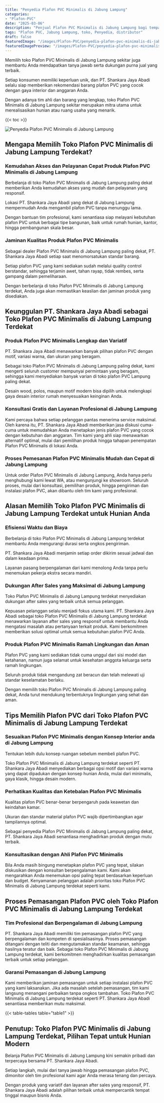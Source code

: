 ```yaml
---
title: "Penyedia Plafon PVC Minimalis di Jabung Lampung"
categories:
- "Plafon-PVC"
date: "2025-03-06"
description: "Penjual Plafon PVC Minimalis di Jabung Lampung bagi tempat tinggal, office, serta gerai. Produk unggulan, pilihan motif, warna elegan, beserta jasa pemasangan dikerjakan oleh teknisi berpengalaman dan garansi resmi!|Layanan distribusi Plafon PVC Minimalis di Jabung Lampung bagi keperluan rumah, perkantoran, maupun ritel, dengan material berkualitas dan instalasi oleh teknisi berpengalaman serta kepastian resmi.|Alternatif Plafon PVC Minimalis di Jabung Lampung yang andal bagi hunian, office, serta gerai, bersama material unggulan dan instalasi ditangani oleh tim berpengalaman serta kepastian resmi.|Penjualan Plafon PVC Minimalis di Jabung Lampung bagi hunian, perkantoran, dan ritel, dengan material unggulan dan pemasangan oleh teknisi berpengalaman, dilengkapi beserta garansi resmi.}"
tags: "Plafon PVC, Jabung Lampung, toko, Penyedia, distributor"
draft: false
featuredImage: "/images/Plafon-PVC/penyedia-plafon-pvc-minimalis-di-jabung-lampung.png"
featuredImagePreview: "/images/Plafon-PVC/penyedia-plafon-pvc-minimalis-di-jabung-lampung.png"
---
```


Memilih toko Plafon PVC Minimalis di Jabung Lampung sekitar juga membantu Anda mendapatkan tanya jawab serta dukungan purna jual yang terbaik.

Setiap konsumen memiliki keperluan unik, dan PT. Shankara Jaya Abadi selalu siap memberikan rekomendasi barang plafon PVC yang cocok dengan gaya interior dan anggaran Anda.

Dengan adanya tim ahli dan barang yang lengkap, toko Plafon PVC Minimalis di Jabung Lampung sekitar merupakan mitra utama untuk merealisasikan hunian atau ruang usaha yang menarik.

{{< toc >}}

![Penyedia Plafon PVC Minimalis di Jabung Lampung](/images/Plafon-PVC/Penyedia-Plafon-PVC-Minimalis-di-Jabung-Lampung.png)

## Mengapa Memilih Toko Plafon PVC Minimalis di Jabung Lampung Terdekat?

### Kemudahan Akses dan Pelayanan Cepat Produk Plafon PVC Minimalis di Jabung Lampung

Berbelanja di toko Plafon PVC Minimalis di Jabung Lampung paling dekat memberikan Anda kemudahan akses yang mudah dan pelayanan yang responsif.

Lokasi PT. Shankara Jaya Abadi yang dekat di Jabung Lampung mempermudah Anda mengambil plafon PVC tanpa menunggu lama.

Dengan bantuan tim profesional, kami senantiasa siap melayani kebutuhan plafon PVC untuk berbagai tipe bangunan, baik untuk rumah hunian, kantor, hingga pembangunan skala besar.

### Jaminan Kualitas Produk Plafon PVC Minimalis

Sebagai dealer Plafon PVC Minimalis di Jabung Lampung paling dekat, PT. Shankara Jaya Abadi setiap saat menomorsatukan standar barang.

Setiap plafon PVC yang kami sediakan sudah melalui quality control berstandar, sehingga terjamin awet, tahan rayap, tidak rembes, serta gampang dalam pemeliharaan.

Dengan berbelanja di toko Plafon PVC Minimalis di Jabung Lampung terdekat, Anda juga akan memastikan keaslian dan jaminan produk yang disediakan.

## Keunggulan PT. Shankara Jaya Abadi sebagai Toko Plafon PVC Minimalis di Jabung Lampung Terdekat

### Produk Plafon PVC Minimalis Lengkap dan Variatif

PT. Shankara Jaya Abadi menawarkan banyak pilihan plafon PVC dengan motif, variasi warna, dan ukuran yang beragam.

Sebagai toko Plafon PVC Minimalis di Jabung Lampung paling dekat, kami mengerti seluruh customer mempunyai permintaan yang beragam, sehingga kami menyediakan banyak varian di toko plafon PVC Lampung paling dekat.

Desain wood, polos, maupun motif modern bisa dipilih untuk melengkapi gaya desain interior rumah menyesuaikan keinginan Anda.

### Konsultasi Gratis dan Layanan Profesional di Jabung Lampung

Kami percaya bahwa setiap pelanggan pantas menerima service maksimal. Oleh karena itu, PT. Shankara Jaya Abadi memberikan jasa diskusi cuma-cuma untuk memudahkan Anda menetapkan jenis plafon PVC yang cocok dengan kebutuhan dan anggaran. Tim kami yang ahli siap menawarkan alternatif optimal, mulai dari pemilihan produk hingga tahapan penempatan Plafon PVC Minimalis di lokasi Anda.

### Proses Pemesanan Plafon PVC Minimalis Mudah dan Cepat di Jabung Lampung

Untuk order Plafon PVC Minimalis di Jabung Lampung, Anda hanya perlu menghubungi kami lewat WA, atau mengunjungi ke showroom. Seluruh proses, mulai dari konsultasi, pemilihan produk, hingga pengiriman dan instalasi plafon PVC, akan dibantu oleh tim kami yang profesional.

## Alasan Memilih Toko Plafon PVC Minimalis di Jabung Lampung Terdekat untuk Hunian Anda

### Efisiensi Waktu dan Biaya

Berbelanja di toko Plafon PVC Minimalis di Jabung Lampung terdekat membantu Anda mengurangi durasi serta ongkos pengiriman.

PT. Shankara Jaya Abadi menjamin setiap order dikirim sesuai jadwal dan dalam keadaan prima.

Layanan pasang berpengalaman dari kami menolong Anda tanpa perlu menemukan pekerja ekstra secara mandiri.

### Dukungan After Sales yang Maksimal di Jabung Lampung

Toko Plafon PVC Minimalis di Jabung Lampung terdekat menyediakan dukungan after sales yang terbaik untuk semua pelanggan.

Kepuasan pelanggan selalu menjadi fokus utama kami. PT. Shankara Jaya Abadi sebagai toko Plafon PVC Minimalis di Jabung Lampung terdekat menawarkan layanan after sales yang responsif untuk membantu Anda mengatasi masalah atau pertanyaan terkait produk. Kami berkomitmen memberikan solusi optimal untuk semua kebutuhan plafon PVC Anda.

### Produk Plafon PVC Minimalis Ramah Lingkungan dan Aman

Plafon PVC yang kami sediakan tidak cuma unggul dari sisi model dan ketahanan, namun juga selamat untuk kesehatan anggota keluarga serta ramah lingkungan.

Seluruh produk tidak mengandung zat beracun dan telah melewati uji standar keselamatan berlaku.

Dengan memilih toko Plafon PVC Minimalis di Jabung Lampung paling dekat, Anda turut mendukung terbentuknya lingkungan yang sehat dan aman.

## Tips Memilih Plafon PVC dari Toko Plafon PVC Minimalis di Jabung Lampung Terdekat

### Sesuaikan Plafon PVC Minimalis dengan Konsep Interior anda di Jabung Lampung

Tentukan lebih dulu konsep ruangan sebelum membeli plafon PVC.

Toko Plafon PVC Minimalis di Jabung Lampung terdekat seperti PT. Shankara Jaya Abadi menyediakan berbagai opsi motif dan variasi warna yang dapat dipadukan dengan konsep hunian Anda, mulai dari minimalis, gaya klasik, hingga desain modern.

### Perhatikan Kualitas dan Ketebalan Plafon PVC Minimalis

Kualitas plafon PVC benar-benar berpengaruh pada keawetan dan keindahan kamar.

Ukuran dan standar material plafon PVC wajib dipertimbangkan agar tampilannya optimal.

Sebagai penyedia Plafon PVC Minimalis di Jabung Lampung paling dekat, PT. Shankara Jaya Abadi senantiasa menghadirkan produk dengan mutu terbaik.

### Konsultasikan dengan Ahli Plafon PVC Minimalis

Bila Anda masih bingung menetapkan plafon PVC yang tepat, silakan diskusikan dengan konsultan berpengalaman kami. Kami akan mengarahkan Anda menemukan opsi paling tepat berdasarkan keperluan dan budget. Kenyamanan pelanggan adalah prioritas toko Plafon PVC Minimalis di Jabung Lampung terdekat seperti kami.

## Proses Pemasangan Plafon PVC oleh Toko Plafon PVC Minimalis di Jabung Lampung Terdekat

### Tim Profesional dan Berpengalaman di Jabung Lampung

PT. Shankara Jaya Abadi memiliki tim pemasangan plafon PVC yang berpengalaman dan kompeten di spesialisasinya. Proses pemasangan ditangani dengan teliti dan mengutamakan standar keamanan, sehingga hasilnya teratur dan baik. Sebagai toko Plafon PVC Minimalis di Jabung Lampung terdekat, kami berkomitmen menghadirkan kualitas pemasangan terbaik untuk setiap pelanggan.

### Garansi Pemasangan di Jabung Lampung

Kami memberikan jaminan pemasangan untuk setiap instalasi plafon PVC yang kami laksanakan. Jika ada masalah setelah pemasangan, tim kami langsung menangani perbaikan tanpa ongkos tambahan. Toko Plafon PVC Minimalis di Jabung Lampung terdekat seperti PT. Shankara Jaya Abadi senantiasa memberikan mutu maksimal.

{{< table-tables table="table1" >}}

## Penutup: Toko Plafon PVC Minimalis di Jabung Lampung Terdekat, Pilihan Tepat untuk Hunian Modern

Belanja Plafon PVC Minimalis di Jabung Lampung kini semakin pribadi dan terpercaya bersama PT. Shankara Jaya Abadi.

Setiap langkah, mulai dari tanya jawab hingga pemasangan plafon PVC, dimonitor oleh tim profesional kami agar Anda merasa tenang dan percaya.

Dengan produk yang variatif dan layanan after sales yang responsif, PT. Shankara Jaya Abadi adalah pilihan terbaik untuk mempercantik tempat tinggal maupun bisnis Anda.
